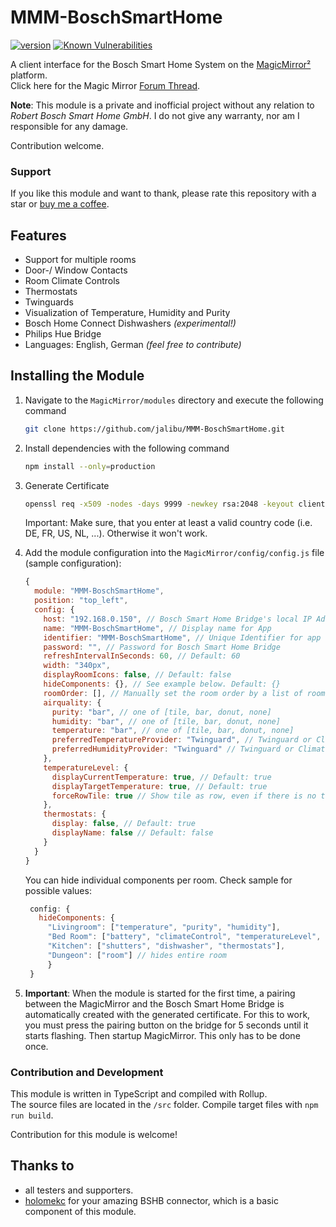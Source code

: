 # MMM-BoschSmartHome

[![version](https://img.shields.io/github/package-json/v/jalibu/MMM-BoschSmartHome)](https://github.com/jalibu/MMM-BoschSmartHome/releases) [![Known Vulnerabilities](https://snyk.io/test/github/jalibu/MMM-BoschSmartHome/badge.svg?targetFile=package.json)](https://snyk.io/test/github/jalibu/MMM-BoschSmartHome?targetFile=package.json)

A client interface for the Bosch Smart Home System on the [MagicMirror²]((https://magicmirror.builders/)) platform.  
Click here for the Magic Mirror [Forum Thread](https://forum.magicmirror.builders/topic/14347/mmm-bsh-bosch-smart-home/).

**Note**: This module is a private and inofficial project without any relation to _Robert Bosch Smart Home GmbH_. I do not give any warranty, nor am I responsible for any damage.

Contribution welcome.

### Support
If you like this module and want to thank, please rate this repository with a star or [buy me a coffee](https://paypal.me/jalibu).

## Features

- Support for multiple rooms
- Door-/ Window Contacts
- Room Climate Controls
- Thermostats
- Twinguards
- Visualization of Temperature, Humidity and Purity
- Bosch Home Connect Dishwashers _(experimental!)_
- Philips Hue Bridge
- Languages: English, German _(feel free to contribute)_

## Installing the Module

1. Navigate to the `MagicMirror/modules` directory and execute the following command

   ```sh
   git clone https://github.com/jalibu/MMM-BoschSmartHome.git
   ```

2. Install dependencies with the following command

   ```sh
   npm install --only=production
   ```

3. Generate Certificate

   ```sh
   openssl req -x509 -nodes -days 9999 -newkey rsa:2048 -keyout client-key.pem -out client-cert.pem
   ```

   Important: Make sure, that you enter at least a valid country code (i.e. DE, FR, US, NL, ...). Otherwise it won't work.

4. Add the module configuration into the `MagicMirror/config/config.js` file (sample configuration):

   ```javascript
   {
     module: "MMM-BoschSmartHome",
     position: "top_left",
     config: {
       host: "192.168.0.150", // Bosch Smart Home Bridge's local IP Address
       name: "MMM-BoschSmartHome", // Display name for App
       identifier: "MMM-BoschSmartHome", // Unique Identifier for app
       password: "", // Password for Bosch Smart Home Bridge
       refreshIntervalInSeconds: 60, // Default: 60
       width: "340px",
       displayRoomIcons: false, // Default: false
       hideComponents: {}, // See example below. Default: {}
       roomOrder: [], // Manually set the room order by a list of room names, e.g. ["Livingroom", "Bedroom", "Kitchen"]
       airquality: {
         purity: "bar", // one of [tile, bar, donut, none]
         humidity: "bar", // one of [tile, bar, donut, none]
         temperature: "bar", // one of [tile, bar, donut, none]
         preferredTemperatureProvider: "Twinguard", // Twinguard or ClimateControl
         preferredHumidityProvider: "Twinguard" // Twinguard or ClimateControl
       },
       temperatureLevel: {
         displayCurrentTemperature: true, // Default: true
         displayTargetTemperature: true, // Default: true
         forceRowTile: true // Show tile as row, even if there is no target temperature. Default: true
       },
       thermostats: {
         display: false, // Default: true
         displayName: false // Default: false
       }
     }
   }
   ```

   You can hide individual components per room. Check sample for possible values:

   ```javascript
    config: {
      hideComponents: {
        "Livingroom": ["temperature", "purity", "humidity"],
        "Bed Room": ["battery", "climateControl", "temperatureLevel", "hue"],
        "Kitchen": ["shutters", "dishwasher", "thermostats"],
        "Dungeon": ["room"] // hides entire room
        }
    }
   ```

5. **Important**: When the module is started for the first time, a pairing between the MagicMirror and the Bosch Smart Home Bridge is automatically created with the generated certificate. For this to work, you must press the pairing button on the bridge for 5 seconds until it starts flashing. Then startup MagicMirror. This only has to be done once.

### Contribution and Development

This module is written in TypeScript and compiled with Rollup.  
The source files are located in the `/src` folder.
Compile target files with `npm run build`.

Contribution for this module is welcome!

## Thanks to

- all testers and supporters.
- [holomekc](https://github.com/holomekc/bosch-smart-home-bridge) for your amazing BSHB connector, which is a basic component of this module.
